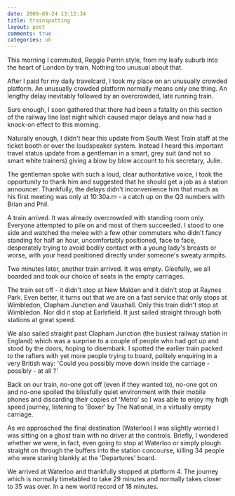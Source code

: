```yaml
---
date: 2009-09-24 13:12:34
title: trainspotting
layout: post
comments: true
categories: uk
---
```

This morning I commuted, Reggie Perrin style, from my leafy suburb into
the heart of London by train. Nothing too unusual about that.

After I paid for my daily travelcard, I took my place on an unusually
crowded platform. An unusually crowded platform normally means only one
thing. An lengthy delay inevitably followed by an overcrowded, late
running train.

Sure enough, I soon gathered that there had been a fatality on this
section of the railway line last night which caused major delays and now
had a knock-on effect to this morning.

Naturally enough, I didn't hear this update from South West Train staff
at the ticket booth or over the loudspeaker system. Instead I heard this
important travel status update from a gentleman in a smart, grey suit
(and not so smart white trainers) giving a blow by blow account to his
secretary, Julie.

The gentleman spoke with such a loud, clear authoritative voice, I took
the opportunity to thank him and suggested that he should get a job as a
station announcer. Thankfully, the delays didn't inconvenience him that
much as his first meeting was only at 10:30a.m - a catch up on the Q3
numbers with Brian and Phil.

A train arrived. It was already overcrowded with standing room only.
Everyone attempted to pile on and most of them succeeded. I stood to one
side and watched the melee with a few other commuters who didn't fancy
standing for half an hour, uncomfortably positioned, face to face,
desperately trying to avoid bodily contact with a young lady's breasts
or worse, with your head positioned directly under someone's sweaty
armpits.

Two minutes later, another train arrived. It was empty. Gleefully, we
all boarded and took our choice of seats in the empty carriages.

The train set off - it didn't stop at New Malden and it didn't stop at
Raynes Park. Even better, it turns out that we are on a fast service
that only stops at Wimbledon, Clapham Junction and Vauxhall. Only this
train didn't stop at Wimbledon. Nor did it stop at Earlsfield. It just
sailed straight through both stations at great speed.

We also sailed straight past Clapham Junction (the busiest railway
station in England) which was a surprise to a couple of people who had
got up and stood by the doors, hoping to disembark. I spotted the
earlier train packed to the rafters with yet more people trying to
board, politely enquiring in a very British way: 'Could you possibly
move down inside the carriage - possibly - at all ?'

Back on our train, no-one got off (even if they wanted to), no-one got
on and no-one spoiled the blissfully quiet environment with their mobile
phones and discarding their copies of 'Metro' so I was able to enjoy my
high speed journey, listening to 'Boxer' by The National, in a virtually
empty carriage.

As we approached the final destination (Waterloo) I was slightly worried
I was sitting on a ghost train with no driver at the controls. Briefly,
I wondered whether we were, in fact, even going to stop at Waterloo or
simply plough straight on through the buffers into the station
concourse, killing 34 people who were staring blankly at the
'Departures' board.

We arrived at Waterloo and thankfully stopped at platform 4. The journey
which is normally timetabled to take 29 minutes and normally takes
closer to 35 was over. In a new world record of 18 minutes.
